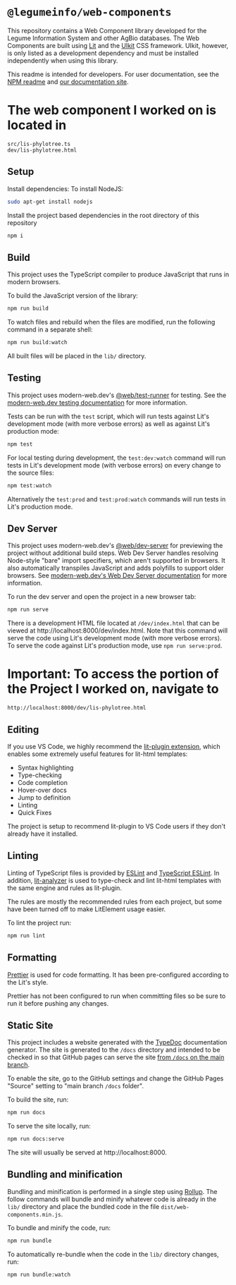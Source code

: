 # `@legumeinfo/web-components`

This repository contains a Web Component library developed for the Legume Information System and other AgBio databases.
The Web Components are built using [Lit](https://lit.dev/) and the [UIkit](https://getuikit.com/) CSS framework.
UIkit, however, is only listed as a development dependency and must be installed independently when using this library.

This readme is intended for developers.
For user documentation, see the [NPM readme](https://github.com/legumeinfo/web-components/blob/main/README.md) and [our documentation site](https://legumeinfo.github.io/web-components/).

# The web component I worked on is located in 
```
src/lis-phylotree.ts
dev/lis-phylotree.html
```

## Setup

Install dependencies:
To install NodeJS: 
```bash
sudo apt-get install nodejs
```
Install the project based dependencies in the root directory of this repository
```bash
npm i
```

## Build

This project uses the TypeScript compiler to produce JavaScript that runs in modern browsers.

To build the JavaScript version of the library:

```bash
npm run build
```

To watch files and rebuild when the files are modified, run the following command in a separate shell:

```bash
npm run build:watch
```

All built files will be placed in the `lib/` directory.

## Testing

This project uses modern-web.dev's
[@web/test-runner](https://www.npmjs.com/package/@web/test-runner) for testing. See the
[modern-web.dev testing documentation](https://modern-web.dev/docs/test-runner/overview) for
more information.

Tests can be run with the `test` script, which will run tests against Lit's development mode (with more verbose errors) as well as against Lit's production mode:

```bash
npm test
```

For local testing during development, the `test:dev:watch` command will run tests in Lit's development mode (with verbose errors) on every change to the source files:

```bash
npm test:watch
```

Alternatively the `test:prod` and `test:prod:watch` commands will run tests in Lit's production mode.

## Dev Server

This project uses modern-web.dev's [@web/dev-server](https://www.npmjs.com/package/@web/dev-server) for previewing the project without additional build steps. Web Dev Server handles resolving Node-style "bare" import specifiers, which aren't supported in browsers. It also automatically transpiles JavaScript and adds polyfills to support older browsers. See [modern-web.dev's Web Dev Server documentation](https://modern-web.dev/docs/dev-server/overview/) for more information.

To run the dev server and open the project in a new browser tab:

```bash
npm run serve
```

There is a development HTML file located at `/dev/index.html` that can be viewed at http://localhost:8000/dev/index.html. Note that this command will serve the code using Lit's development mode (with more verbose errors). To serve the code against Lit's production mode, use `npm run serve:prod`.

# Important: To access the portion of the Project I worked on, navigate to 
```
http://localhost:8000/dev/lis-phylotree.html
```

## Editing

If you use VS Code, we highly recommend the [lit-plugin extension](https://marketplace.visualstudio.com/items?itemName=runem.lit-plugin), which enables some extremely useful features for lit-html templates:

- Syntax highlighting
- Type-checking
- Code completion
- Hover-over docs
- Jump to definition
- Linting
- Quick Fixes

The project is setup to recommend lit-plugin to VS Code users if they don't already have it installed.

## Linting

Linting of TypeScript files is provided by [ESLint](eslint.org) and [TypeScript ESLint](https://github.com/typescript-eslint/typescript-eslint). In addition, [lit-analyzer](https://www.npmjs.com/package/lit-analyzer) is used to type-check and lint lit-html templates with the same engine and rules as lit-plugin.

The rules are mostly the recommended rules from each project, but some have been turned off to make LitElement usage easier.

To lint the project run:

```bash
npm run lint
```

## Formatting

[Prettier](https://prettier.io/) is used for code formatting. It has been pre-configured according to the Lit's style.

Prettier has not been configured to run when committing files so be sure to run it before pushing any changes.

## Static Site

This project includes a website generated with the [TypeDoc](https://typedoc.org/) documentation generator. The site is generated to the `/docs` directory and intended to be checked in so that GitHub pages can serve the site [from `/docs` on the main branch](https://help.github.com/en/github/working-with-github-pages/configuring-a-publishing-source-for-your-github-pages-site).

To enable the site, go to the GitHub settings and change the GitHub Pages &quot;Source&quot; setting to &quot;main branch `/docs` folder&quot;.</p>

To build the site, run:

```bash
npm run docs
```

To serve the site locally, run:

```bash
npm run docs:serve
```

The site will usually be served at http://localhost:8000.

## Bundling and minification

Bundling and minification is performed in a single step using [Rollup](https://rollupjs.org/guide/en/).
The follow commands will bundle and minify whatever code is already in the `lib/` directory and place the bundled code in the file `dist/web-components.min.js`.

To bundle and minify the code, run:
```bash
npm run bundle
```

To automatically re-bundle when the code in the `lib/` directory changes, run:
```bash
npm run bundle:watch
```
